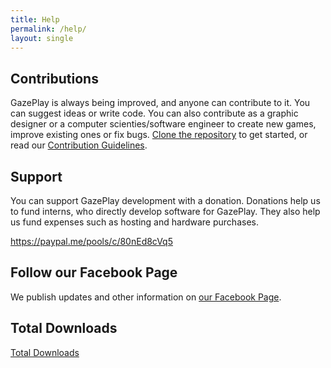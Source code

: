 ```yaml
---
title: Help
permalink: /help/
layout: single
---
```


## Contributions

GazePlay is always being improved, and anyone can contribute to it.
You can suggest ideas or write code.
You can also contribute as a graphic designer or a computer scienties/software engineer to create new games, improve existing ones or fix bugs.
[Clone the repository](https://github.com/GazePlay/GazePlay) to get started, or read our [Contribution Guidelines](https://github.com/GazePlay/GazePlay/blob/master/CONTRIBUTE.MD).

## Support

You can support GazePlay development with a donation.
Donations help us to fund interns, who directly develop software for GazePlay.
They also help us fund expenses such as hosting and hardware purchases. 

<https://paypal.me/pools/c/80nEd8cVq5>

## Follow our Facebook Page

We publish updates and other information on [our Facebook Page](https://www.facebook.com/GazePlay.root/).

## Total Downloads

[Total Downloads](https://somsubhra.com/github-release-stats/?username=GazePlay&repository=GazePlay)
